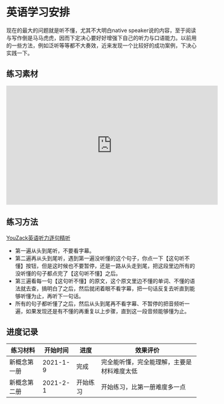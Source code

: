 # 英语学习安排

<!-- toc -->

现在的最大的问题就是听不懂，尤其不大明白native speaker说的内容，至于阅读与写作倒是马马虎虎，因而下定决心要好好增强下自己的听力与口语能力。以前用的一些方法，例如泛听等等都不大奏效，近来发现一个比较好的成功案例，下决心实践一下。

## 练习素材

<div align=center>
	<iframe width="560" height="315" src="https://www.youtube.com/embed/9cGXFoYjru8" frameborder="0" allow="accelerometer; autoplay; clipboard-write; encrypted-media; gyroscope; picture-in-picture" allowfullscreen></iframe>
</div>

## 练习方法

[YouZack英语听力逐句精听](https://www.youzack.com/)

- 第一遍从头到尾听，不要看字幕。
- 第二遍再从头到尾听，遇到第一遍没听懂的这个句子，你点一下【这句听不懂】按钮，但是这时候也不要暂停，还是一路从头走到尾，把这段里边所有的没听懂的句子都点完了【这句听不懂】之后。
- 第三遍看每一句【这句听不懂】的原文，这个原文里边不懂的单词、不懂的语法就去查，搞明白了之后，然后就闭着眼不看字幕，把一句话反复去听直到能够听懂为止，再听下一句话。
- 所有的句子都听懂了之后，然后从头到尾再不看字幕、不暂停的把音频听一遍，如果发现还是有不懂的再重复以上步骤，直到这一段音频能够懂为止。

## 进度记录

| 练习材料 | 开始时间 | 进度 | 效果评价 |
| ---- | ---- | ---- | ---- |
| 新概念第一册 | 2021-1-9 | 完成 | 完全能听懂，完全能理解，主要是材料难度太低 |
| 新概念第二册 | 2021-2-1 | 开始练习 | 开始练习，比第一册难度多一点 |


<!-- 时间 词语 释义    记录听力练习过程中发现的不认识的单词俚语或者语法现象。 -->


